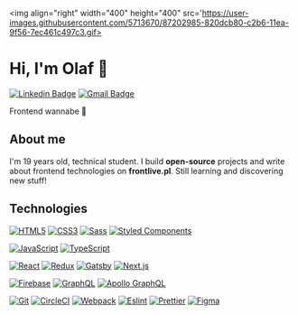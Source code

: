 <img align="right" width="400" height="400" src='https://user-images.githubusercontent.com/5713670/87202985-820dcb80-c2b6-11ea-9f56-7ec461c497c3.gif>

# Hi, I'm Olaf 👋

[![Linkedin Badge](https://img.shields.io/badge/-LinkedIn-blue?style=flat-square&logo=Linkedin&logoColor=white&link=https://www.linkedin.com/in/olafsulich/)](https://www.linkedin.com/in/olafsulich/)
[![Gmail Badge](https://img.shields.io/badge/-Gmail-c14438?style=flat-square&logo=Gmail&logoColor=white&link=mailto:olafsulich@gmail.com)](mailto:olafsulich@gmail.com)

Frontend wannabe :robot:

## About me 

I'm 19 years old, technical student. I build **open-source** projects and write about frontend technologies on **frontlive.pl**. Still learning and discovering new stuff! 

## Technologies 

[![HTML5](https://img.shields.io/badge/-HTML5-E34F26?style=flat-square&logo=html5&logoColor=white&link=https://github.com/olafsulich/)](https://github.com/olafsulich/)
[![CSS3](https://img.shields.io/badge/-CSS3-1572B6?style=flat-square&logo=css3&link=https://github.com/olafsulich/)](https://github.com/olafsulich/)
[![Sass](https://img.shields.io/badge/-Sass-black?style=flat-square&logo=Sass&logoColor=pink)](https://github.com/olafsulich/)
[![Styled Components](https://img.shields.io/badge/-StyledComponents-black?style=flat-square&logo=Styled-Components)](https://github.com/olafsulich/)

[![JavaScript](https://img.shields.io/badge/-JavaScript-black?style=flat-square&logo=javascript&link=https://github.com/olafsulich/)](https://github.com/olafsulich/)
[![TypeScript](https://img.shields.io/badge/-TypeScript-007ACC?style=flat-square&logo=typescript&link=https://github.com/olafsulich/)](https://github.com/olafsulich/)

[![React](https://img.shields.io/badge/-React-black?style=flat-square&logo=react)](https://github.com/olafsulich/)
[![Redux](https://img.shields.io/badge/-Redux-black?style=flat-square&logo=Redux&logoColor=pink)](https://github.com/olafsulich/)
[![Gatsby](https://img.shields.io/badge/-Gatsby-purple?style=flat-square&logo=Gatsby&logoColor=white)](https://github.com/olafsulich/)
[![Next.js](https://img.shields.io/badge/-Next.js-black?style=flat-square&logo=Next.js&logoColor=white)](https://github.com/olafsulich/)

[![Firebase](https://img.shields.io/badge/-Firebase-orange?style=flat-square&logo=Firebase&logoColor=white)](https://github.com/olafsulich/)
[![GraphQL](https://img.shields.io/badge/-GraphQL-E10098?style=flat-square&logo=graphql&link=https://github.com/olafsulich/)](https://github.com/olafsulich/)
[![Apollo GraphQL](https://img.shields.io/badge/-Apollo%20GraphQL-311C87?style=flat-square&logo=apollo-graphql&link=https://github.com/olafsulich/)](https://github.com/olafsulich/)

[![Git](https://img.shields.io/badge/-Git-black?style=flat-square&logo=git&link=https://github.com/olafsulich/)](https://github.com/olafsulich/)
[![CircleCI](https://img.shields.io/badge/-CircleCI-black?style=flat-square&logo=CircleCI&logoColor=white)](https://github.com/olafsulich/)
[![Webpack](https://img.shields.io/badge/-Webpack-blue?style=flat-square&logo=Webpack&logoColor=white)](https://github.com/olafsulich/)
[![Eslint](https://img.shields.io/badge/-Eslint-purple?style=flat-square&logo=Eslint&logoColor=white)](https://github.com/olafsulich/)
[![Prettier](https://img.shields.io/badge/-Prettier-black?style=flat-square&logo=Prettier&logoColor=white)](https://github.com/olafsulich/)
[![Figma](https://img.shields.io/badge/-Figma-gray?style=flat-square&logo=Figma)](https://github.com/olafsulich/)





